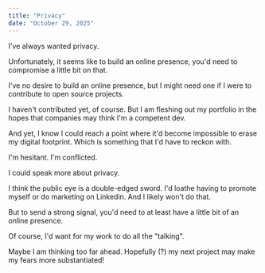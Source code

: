 ```yaml
---
title: "Privacy"
date: "October 29, 2025"
---
```


I've always wanted privacy. 

Unfortunately, it seems like to build an online presence, you'd need to compromise a little bit on that. 

I've no desire to build an online presence, but I might need one if I were to contribute to open source projects. 

I haven't contributed yet, of course. But I am fleshing out my portfolio in the hopes that companies may think I'm a competent dev.

And yet, I know I could reach a point where it'd become impossible to erase my digital footprint. Which is something that I'd have to reckon with. 

I'm hesitant. I'm conflicted. 

I could speak more about privacy. 

I think the public eye is a double-edged sword. I'd loathe having to promote myself or do marketing on Linkedin. And I likely won't do that. 

But to send a strong signal, you'd need to at least have a little bit of an online presence. 

Of course, I'd want for my work to do all the "talking". 

Maybe I am thinking too far ahead. Hopefully (?) my next project may make my fears more substantiated!
